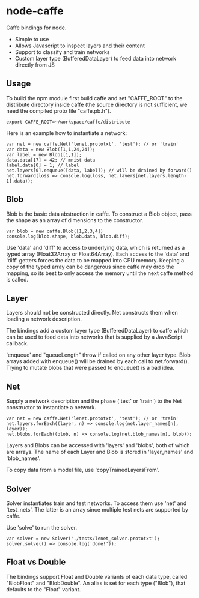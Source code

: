node-caffe
==========

Caffe bindings for node.

* Simple to use
* Allows Javascript to inspect layers and their content
* Support to classify and train networks
* Custom layer type (BufferedDataLayer) to feed data into network directly from JS

Usage
-----

To build the npm module first build caffe and set "CAFFE_ROOT" to the distribute
directory inside caffe (the source directory is not sufficient, we need the
compiled proto file "caffe.pb.h").

    export CAFFE_ROOT=~/workspace/caffe/distribute

Here is an example how to instantiate a network:

    var net = new caffe.Net('lenet.prototxt', 'test'); // or 'train'
    var data = new Blob([1,1,24,24]);
    var label = new Blob([1,1]);
    data.data[17] = 42; // mnist data
    label.data[0] = 1; // label
    net.layers[0].enqueue([data, label]); // will be drained by forward()
    net.forward(loss => console.log(loss, net.layers[net.layers.length-1].data));

Blob
----

Blob is the basic data abstraction in caffe. To construct a Blob object, pass
the shape as an array of dimensions to the constructor.

    var blob = new caffe.Blob([1,2,3,4])
    console.log(blob.shape, blob.data, blob.diff);

Use 'data' and 'diff' to access to underlying data, which is returned as a
typed array (Float32Array or Float64Array). Each access to the 'data' and
'diff' getters forces the data to be mapped into CPU memory. Keeping a copy
of the typed array can be dangerous since caffe may drop the mapping, so its
best to only access the memory until the next caffe method is called.

Layer
-----

Layers should not be constructed directly. Net constructs them when loading
a network description.

The bindings add a custom layer type (BufferedDataLayer) to caffe which can
be used to feed data into networks that is supplied by a JavaScript callback.

'enqueue' and "queueLength" throw if called on any other layer type. Blob
arrays added with enqueue() will be drained by each call to net.forward().
Trying to mutate blobs that were passed to enqueue() is a bad idea.

Net
---

Supply a network description and the phase ('test' or 'train') to the Net
constructor to instantiate a network.

    var net = new caffe.Net('lenet.prototxt', 'test'); // or 'train'
    net.layers.forEach((layer, n) => console.log(net.layer_names[n], layer));
    net.blobs.forEach((blob, n) => console.log(net.blob_names[n], blob));

Layers and Blobs can be accessed with 'layers' and 'blobs', both of which
are arrays. The name of each Layer and Blob is stored in 'layer_names' and
'blob_names'.

To copy data from a model file, use 'copyTrainedLayersFrom'.

Solver
------

Solver instantiates train and test networks. To access them use 'net'
and 'test_nets'. The latter is an array since multiple test nets are
supported by caffe.

Use 'solve' to run the solver.

    var solver = new Solver('./tests/lenet_solver.prototxt');
    solver.solve(() => console.log('done!'));

Float vs Double
---------------

The bindings support Float and Double variants of each data type, called
"BlobFloat" and "BlobDouble". An alias is set for each type ("Blob"),
that defaults to the "Float" variant.
